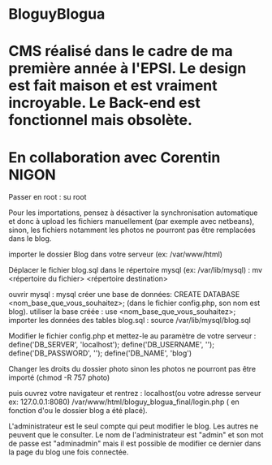 # BloguyBlogua
# CMS réalisé dans le cadre de ma première année à l'EPSI. Le design est fait maison et est vraiment incroyable. Le Back-end est fonctionnel mais obsolète. 
# En collaboration avec Corentin NIGON


Passer en root : su root

Pour les importations, pensez à désactiver la synchronisation automatique et donc à upload les fichiers manuellement (par exemple avec netbeans), sinon, les fichiers notamment les photos ne pourront pas être remplacées dans le blog.


importer le dossier Blog dans votre serveur (ex: /var/www/html)

Déplacer le fichier blog.sql dans le répertoire mysql (ex: /var/lib/mysql) : mv <répertoire du fichier> <répertoire destination>

ouvrir mysql : mysql
créer une base de données: CREATE DATABASE <nom_base_que_vous_souhaitez>; (dans le fichier config.php, son nom est blog).
utiliser la base créée : use <nom_base_que_vous_souhaitez>;
importer les données des tables blog.sql : source /var/lib/mysql/blog.sql

Modifier le fichier config.php et mettez-le au paramètre de votre serveur : 
define('DB_SERVER', 'localhost');
define('DB_USERNAME', '<username>');
define('DB_PASSWORD', '<password>');
define('DB_NAME', 'blog')




Changer les droits du dossier photo sinon les photos ne pourront pas être importé (chmod -R 757 photo)

puis ouvrez votre navigateur et rentrez : localhost(ou votre adresse serveur ex: 127.0.0.1:8080) /var/www/html/bloguy_blogua_final/login.php ( en fonction d'ou le dossier blog a été placé).

L'administrateur est le seul compte qui peut modifier le blog. Les autres ne peuvent que le consulter. 
Le nom de l'administrateur est "admin" et son mot de passe est "adminadmin" mais il est possible de modifier ce dernier dans la page du blog une fois connectée.



